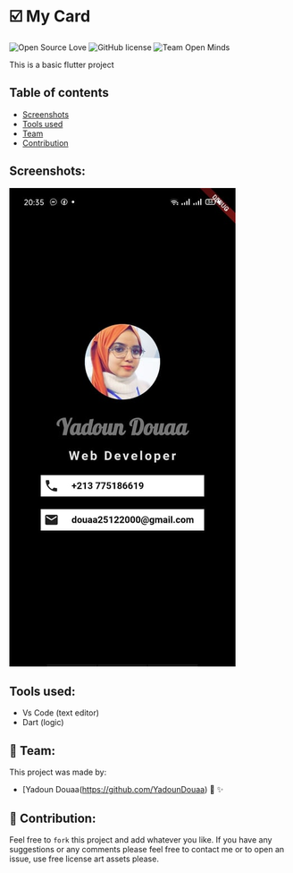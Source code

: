 # :ballot_box_with_check: My Card 

![Open Source Love](https://firstcontributions.github.io/open-source-badges/badges/open-source-v1/open-source.svg)
![GitHub license](https://img.shields.io/github/license/open-minds/Train_Track_Repair_GGJ2020.svg)
![Team Open Minds](https://img.shields.io/badge/Members%20of-Team%20Open%20Minds-blue.svg?color=0099CC)


This is a basic flutter project 


## Table of contents 

- [Screenshots](#Screenshots)
- [Tools used](#Tools)
- [Team](#Team)
- [Contribution](#Contribution)


## Screenshots:

<div>
	<img  src="images\dz.jpg" style=" ">
</div>



	
## Tools used:
* Vs Code (text editor)
* Dart (logic)


## 👤 Team:
This project was made by: 
* [Yadoun Douaa(https://github.com/YadounDouaa) :sparkling_heart: :sparkles: 


## 🤝 Contribution: 
Feel free to `fork` this project and add whatever you like. If you have any suggestions or any comments please feel free to contact me or to open an issue, use free license art assets please.
